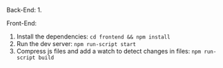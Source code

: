 Back-End:
1. 


Front-End:

1. Install the dependencies:
    `cd frontend && npm install`
2. Run the dev server:
    `npm run-script start`
3. Compress js files and add a watch to detect changes in files:
    `npm run-script build`